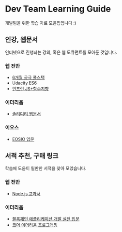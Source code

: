 # Dev Team Learning Guide

개발팀을 위한 학습 자료 모음집입니다 :)



## 인강, 웹문서

인터넷으로 진행되는 강의, 혹은 웹 도큐먼트를 모아둔 것입니다.



### 웹 전반

- [6개월 궁극 풀스택](#https://medium.com/@wongni/6%EA%B0%9C%EC%9B%94-%EC%95%88%EC%97%90-%ED%92%80-%EC%8A%A4%ED%83%9D-%EA%B0%9C%EB%B0%9C%EC%9D%84-%EB%B0%B0%EC%9A%B0%EB%8A%94-%EA%B6%81%EA%B7%B9%EC%9D%98-%EA%B0%80%EC%9D%B4%EB%93%9C-%EB%8B%A8-3%EB%A7%8C-%EC%9B%90%EC%9C%BC%EB%A1%9C-430e26ad2448)
- [Udacity ES6](#https://classroom.udacity.com/courses/ud356)
- [인프런 JS+함수지향](#https://www.inflearn.com/course/%ED%95%A8%EC%88%98%ED%98%95-%ED%94%84%EB%A1%9C%EA%B7%B8%EB%9E%98%EB%B0%8D/)



### 이더리움

- [솔리디티 웹문서](#https://solidity.readthedocs.io/en/latest/index.html)



### 이오스

- [EOSIO 입문](#https://academy.b9lab.com/courses/course-v1:B9lab+EOSIO-FREE+2018-09/about?utm_campaign=EOSIO&utm_source=hs_email&utm_medium=email&utm_content=66621702&_hsenc=p2ANqtz-8fh9hvE00BYDsKAQBBuhBKjrI37219_Nxw26-pbM8dvqyOKXYkiQPlfh7-DYG4iinkPg4YW1fWVRrtJpIZO1hcgQv1Gw&_hsmi=66621702)



## 서적 추천, 구매 링크

학습에 도움이 될만한 서적을 찾아 모았습니다.



### 웹 전반

* [Node.js 교과서](#https://www.aladin.co.kr/shop/wproduct.aspx?ItemId=158379304)



### 이더리움

- [블록체인 애플리케이션 개발 실전 입문](#http://www.kyobobook.co.kr/product/detailViewKor.laf?ejkGb=KOR&mallGb=KOR&barcode=9791158390853&orderClick=LEB&Kc=)
- [코어 이더리움 프로그래밍](#http://www.kyobobook.co.kr/product/detailViewKor.laf?ejkGb=KOR&mallGb=KOR&barcode=9791188621200&orderClick=LAG&Kc=)